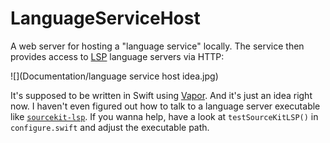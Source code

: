 # LanguageServiceHost

A web server for hosting a "language service" locally. The service then provides access to [LSP](https://microsoft.github.io/language-server-protocol/) language servers via HTTP:

![](Documentation/language service host idea.jpg)

It's supposed to be written in Swift using [Vapor](https://github.com/vapor/vapor). And it's just an idea right now. I haven't even figured out how to talk to a language server executable like [`sourcekit-lsp`](https://github.com/apple/sourcekit-lsp). If you wanna help, have a look at `testSourceKitLSP()` in `configure.swift` and adjust the executable path.